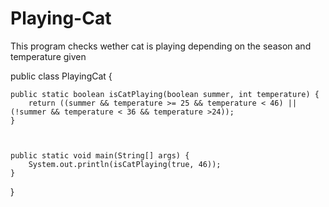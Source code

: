 # Playing-Cat
This program checks wether cat is playing depending on the season and temperature given 

public class PlayingCat {

    public static boolean isCatPlaying(boolean summer, int temperature) {
        return ((summer && temperature >= 25 && temperature < 46) || (!summer && temperature < 36 && temperature >24));
    }



    public static void main(String[] args) {
        System.out.println(isCatPlaying(true, 46));
    }


}
